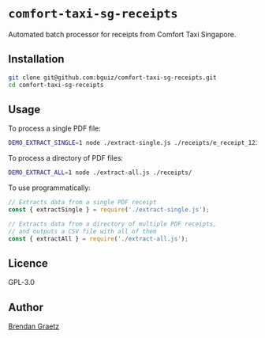 # `comfort-taxi-sg-receipts`

Automated batch processor for receipts from Comfort Taxi Singapore.

## Installation

```bash
git clone git@github.com:bguiz/comfort-taxi-sg-receipts.git
cd comfort-taxi-sg-receipts

```

## Usage

To process a single PDF file:

```bash
DEMO_EXTRACT_SINGLE=1 node ./extract-single.js ./receipts/e_receipt_12345.pdf

```

To process a directory of PDF files:

```bash
DEMO_EXTRACT_ALL=1 node ./extract-all.js ./receipts/

```

To use programmatically:

```javascript
// Extracts data from a single PDF receipt
const { extractSingle } = require('./extract-single.js');

// Extracts data from a directory of multiple PDF receipts,
// and outputs a CSV file with all of them
const { extractAll } = require('./extract-all.js');

```

## Licence

GPL-3.0

## Author

[Brendan Graetz](https://bguiz.com)
